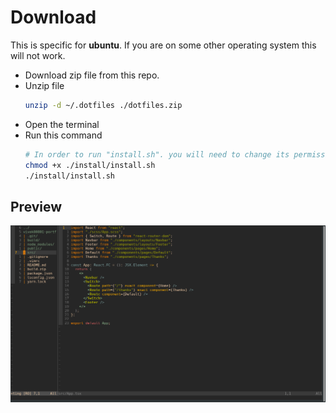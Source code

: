 # Download

This is specific for **ubuntu**. If you are on some other operating system this will not work.

- Download zip file from this repo.
- Unzip file
  ```sh
  unzip -d ~/.dotfiles ./dotfiles.zip
  ```
- Open the terminal
- Run this command
  ```sh
  # In order to run "install.sh". you will need to change its permission first.
  chmod +x ./install/install.sh
  ./install/install.sh
  ```

## Preview

![vim](./preview/vim.png)
